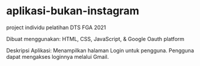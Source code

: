 # aplikasi-bukan-instagram

project individu pelatihan DTS FGA 2021

Dibuat menggunakan: HTML, CSS, JavaScript, & Google Oauth platform

Deskripsi Aplikasi: Menampilkan halaman Login untuk pengguna. Pengguna dapat mengakses loginnya melalui Gmail.
